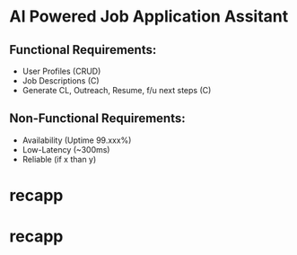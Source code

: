 # AI Powered Job Application Assitant

## Functional Requirements:
 - User Profiles (CRUD)
 - Job Descriptions (C)
 - Generate CL, Outreach, Resume, f/u next steps (C)

## Non-Functional Requirements:
 - Availability (Uptime 99.xxx%)
 - Low-Latency (~300ms)
 - Reliable (if x than y)
# recapp
# recapp
